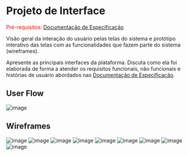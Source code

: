 
# Projeto de Interface

<span style="color:red">Pré-requisitos: <a href="2-Especificação do Projeto.md"> Documentação de Especificação</a></span>

Visão geral da interação do usuário pelas telas do sistema e protótipo interativo das telas com as funcionalidades que fazem parte do sistema (wireframes).

 Apresente as principais interfaces da plataforma. Discuta como ela foi elaborada de forma a atender os requisitos funcionais, não funcionais e histórias de usuário abordados nas <a href="2-Especificação do Projeto.md"> Documentação de Especificação</a>.

## User Flow

![image](https://user-images.githubusercontent.com/81269914/118338957-dc3a7700-b4ed-11eb-96c2-d8076e07b82c.png)



## Wireframes

![image](https://user-images.githubusercontent.com/81269914/118338364-5bc74680-b4ec-11eb-8eba-d7c9f341075a.png)
![image](https://user-images.githubusercontent.com/81269914/118338172-d17ee280-b4eb-11eb-9df4-05c70e5adf2a.png)
![image](https://user-images.githubusercontent.com/81269914/118338480-a8128680-b4ec-11eb-9746-9415cbf5f12c.png) 
![image](https://user-images.githubusercontent.com/81269914/117554915-080eb600-b031-11eb-9bb3-42851e627490.png) ![image](https://user-images.githubusercontent.com/81269914/117554921-11981e00-b031-11eb-94e8-89548e15e7ac.png)
![image](https://user-images.githubusercontent.com/81269914/117554925-19f05900-b031-11eb-8f5e-1150dd9f0e2d.png) ![image](https://user-images.githubusercontent.com/81269914/117554931-22e12a80-b031-11eb-872b-133b00747f48.png)
![image](https://user-images.githubusercontent.com/81269914/117554942-32f90a00-b031-11eb-9603-9d603d87a043.png) ![image](https://user-images.githubusercontent.com/81269914/117554945-3ab8ae80-b031-11eb-97bc-e639a881aa24.png)


